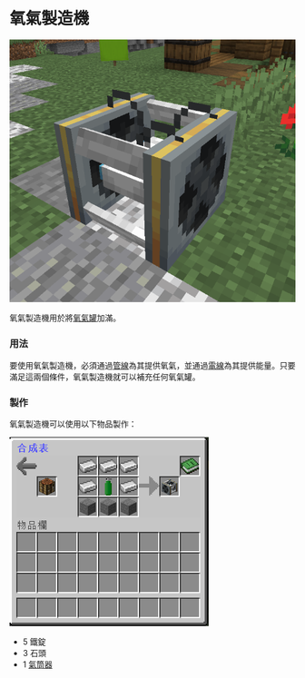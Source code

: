 # 氧氣製造機

![](<../.gitbook/assets/image (22).png>)

氧氣製造機用於將[氧氣罐](oxygen-tank.md)加滿。

### 用法

要使用氧氣製造機，必須通過[管線](pipe.md)為其提供氧氣，並通過[電線](wire.md)為其提供能量。只要滿足這兩個條件，氧氣製造機就可以補充任何氧氣罐。

### 製作

氧氣製造機可以使用以下物品製作：

![](<../.gitbook/assets/image (23).png>)

* 5 鐵錠
* 3 石頭
* 1 [氣筒器](oxygen-refiller.md)
